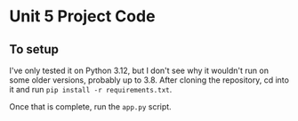 # Unit 5 Project Code
## To setup
I've only tested it on Python 3.12, but I don't see why it wouldn't run on some older versions, probably up to 3.8.
After cloning the repository, cd into it and run `pip install -r requirements.txt`.

Once that is complete, run the `app.py` script.
